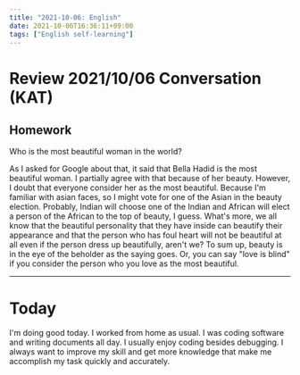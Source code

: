 ```yaml
---
title: "2021-10-06: English"
date: 2021-10-06T16:36:11+09:00
tags: ["English self-learning"]
---
```


# Review 2021/10/06 Conversation (KAT)

## Homework
Who is the most beautiful woman in the world?

As I asked for Google about that, it said that Bella Hadid is the most beautiful woman.
I partially agree with that because of her beauty.
However, I doubt that everyone consider her as the most beautiful.
Because I'm familiar with asian faces, so I might vote for one of the Asian in the beauty election.
Probably, Indian will choose one of the Indian and African will elect a person of the African to the top of beauty, I guess.
What's more, we all know that the beautiful personality that they have inside can beautify their appearance and that the person who has foul heart will not be beautiful at all even if the person dress up beautifully, aren't we?
To sum up, beauty is in the eye of the beholder as the saying goes.
Or, you can say "love is blind" if you consider the person who you love as the most beautiful.

---

# Today
I'm doing good today.
I worked from home as usual.
I was coding software and writing documents all day.
I usually enjoy coding besides debugging.
I always want to improve my skill and get more knowledge that make me accomplish my task quickly and accurately.
